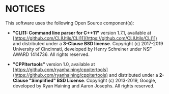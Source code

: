 # NOTICES

This software uses the following Open Source component(s):

* **"CLI11: Command line parser for C++11"** version 1.7.1, available at [https://github.com/CLIUtils/CLI11](https://github.com/CLIUtils/CLI11) and distributed under a **3-Clause BSD license**. Copyright (c) 2017-2019 University of Cincinnati, developed by Henry Schreiner under NSF AWARD 1414736. All rights reserved.

* **"CPPItertools"** version 1.0, available at [https://github.com/ryanhaining/cppitertools](https://github.com/ryanhaining/cppitertools) and distributed under a **2-Clause "Simplified" BSD License**. Copyright (c) 2013-2019, Google, developed by Ryan Haining and Aaron Josephs. All rights reserved.
